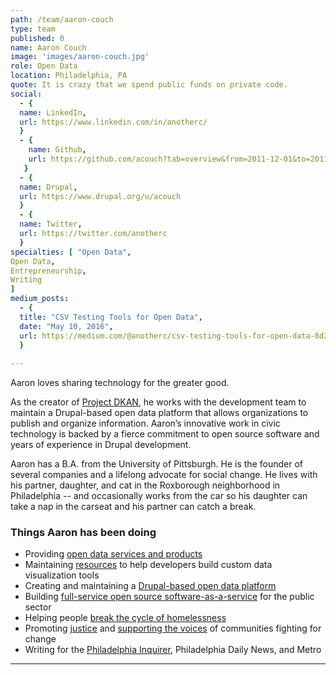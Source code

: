 ```yaml
---
path: /team/aaron-couch
type: team
published: 0
name: Aaron Couch
image: 'images/aaron-couch.jpg'
role: Open Data
location: Philadelphia, PA
quote: It is crazy that we spend public funds on private code.
social: 
  - {
  name: LinkedIn,
  url: https://www.linkedin.com/in/anotherc/
  }
  - {
    name: Github,
    url: https://github.com/acouch?tab=overview&from=2011-12-01&to=2011-12-31
   }
  - {
  name: Drupal,
  url: https://www.drupal.org/u/acouch
  }
  - {
  name: Twitter,
  url: https://twitter.com/anotherc
  }
specialties: [ "Open Data",
Open Data,
Entrepreneurship,
Writing
]
medium_posts: 
  - {
  title: "CSV Testing Tools for Open Data",
  date: "May 10, 2016",
  url: https://medium.com/@anotherc/csv-testing-tools-for-open-data-8d2748ade496
  }
  
---
```


Aaron loves sharing technology for the greater good.

As the creator of [Project DKAN](https://getdkan.org/), he works with the development team to maintain a Drupal-based open data platform that allows organizations to publish and organize information. Aaron’s innovative work in civic technology is backed by a fierce commitment to open source software and years of experience in Drupal development. 

Aaron has a B.A. from the University of Pittsburgh. He is the founder of several companies and a lifelong advocate for social change. He lives with his partner, daughter, and cat in the Roxborough neighborhood in Philadelphia -- and occasionally works from the car so his daughter can take a nap in the carseat and his partner can catch a break.



### Things Aaron has been doing
* Providing [open data services and products](http://www.interra.io/)
* Maintaining [resources](https://github.com/acouch/react-dash) to help developers build custom data visualization tools
* Creating and maintaining a [Drupal-based open data platform](https://getdkan.org/)
* Building [full-service open source software-as-a-service](https://www.crunchbase.com/organization/nucivic) for the public sector
* Helping people [break the cycle of homelessness](https://projecthome.org/)
* Promoting [justice](https://www.afsc.org/) and [supporting the voices](https://mediamobilizing.org/) of communities fighting for change
* Writing for the [Philadelphia Inquirer](http://writing.upenn.edu/wh/archival/documents/inquirer/poems/2004_1.jpg), Philadelphia Daily News, and Metro

-------------------------------
